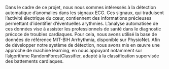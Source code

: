 Dans le cadre de ce projet, nous nous sommes intéressés à la détection automatique d’anomalies dans les signaux ECG. Ces signaux, qui traduisent l’activité électrique du cœur, contiennent des informations précieuses permettant d’identifier d’éventuelles arythmies. L’analyse automatisée de ces données vise à assister les professionnels de santé dans le diagnostic précoce de troubles cardiaques. Pour cela, nous avons utilisé la base de données de référence MIT-BIH Arrhythmia, disponible sur PhysioNet. Afin de développer notre système de détection, nous avons mis en œuvre une approche de machine learning, en nous appuyant notamment sur l’algorithme RandomForestClassifier, adapté à la classification supervisée des battements cardiaques.
